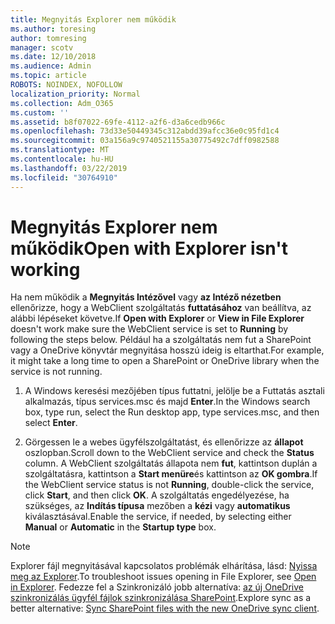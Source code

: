 ```yaml
---
title: Megnyitás Explorer nem működik
ms.author: toresing
author: tomresing
manager: scotv
ms.date: 12/10/2018
ms.audience: Admin
ms.topic: article
ROBOTS: NOINDEX, NOFOLLOW
localization_priority: Normal
ms.collection: Adm_O365
ms.custom: ''
ms.assetid: b8f07022-69fe-4112-a2f6-d3a6cedb966c
ms.openlocfilehash: 73d33e50449345c312abdd39afcc36e0c95fd1c4
ms.sourcegitcommit: 03a156a9c9740521155a30775492c7dff0982588
ms.translationtype: MT
ms.contentlocale: hu-HU
ms.lasthandoff: 03/22/2019
ms.locfileid: "30764910"
---
```

# <a name="open-with-explorer-isnt-working"></a><span data-ttu-id="cd280-102">Megnyitás Explorer nem működik</span><span class="sxs-lookup"><span data-stu-id="cd280-102">Open with Explorer isn't working</span></span>

<span data-ttu-id="cd280-103">Ha nem működik a **Megnyitás Intézővel** vagy **az Intéző nézetben** ellenőrizze, hogy a WebClient szolgáltatás **futtatásához** van beállítva, az alábbi lépéseket követve.</span><span class="sxs-lookup"><span data-stu-id="cd280-103">If **Open with Explorer** or **View in File Explorer** doesn't work make sure the WebClient service is set to **Running** by following the steps below.</span></span> <span data-ttu-id="cd280-104">Például ha a szolgáltatás nem fut a SharePoint vagy a OneDrive könyvtár megnyitása hosszú ideig is eltarthat.</span><span class="sxs-lookup"><span data-stu-id="cd280-104">For example, it might take a long time to open a SharePoint or OneDrive library when the service is not running.</span></span> 
  
1. <span data-ttu-id="cd280-105">A Windows keresési mezőjében típus futtatni, jelölje be a Futtatás asztali alkalmazás, típus services.msc és majd **Enter**.</span><span class="sxs-lookup"><span data-stu-id="cd280-105">In the Windows search box, type run, select the Run desktop app, type services.msc, and then select **Enter**.</span></span>
    
2. <span data-ttu-id="cd280-106">Görgessen le a webes ügyfélszolgáltatást, és ellenőrizze az **állapot** oszlopban.</span><span class="sxs-lookup"><span data-stu-id="cd280-106">Scroll down to the WebClient service and check the **Status** column.</span></span> <span data-ttu-id="cd280-107">A WebClient szolgáltatás állapota nem **fut**, kattintson duplán a szolgáltatásra, kattintson a **Start menüre**és kattintson az **OK gombra**.</span><span class="sxs-lookup"><span data-stu-id="cd280-107">If the WebClient service status is not **Running**, double-click the service, click **Start**, and then click **OK**.</span></span> <span data-ttu-id="cd280-108">A szolgáltatás engedélyezése, ha szükséges, az **Indítás típusa** mezőben a **kézi** vagy **automatikus** kiválasztásával.</span><span class="sxs-lookup"><span data-stu-id="cd280-108">Enable the service, if needed, by selecting either **Manual** or **Automatic** in the **Startup type** box.</span></span> 
    
> [!NOTE]
> <span data-ttu-id="cd280-109">Explorer fájl megnyitásával kapcsolatos problémák elhárítása, lásd: [Nyissa meg az Explorer](https://go.microsoft.com/fwlink/?linkid=871665).</span><span class="sxs-lookup"><span data-stu-id="cd280-109">To troubleshoot issues opening in File Explorer, see [Open in Explorer](https://go.microsoft.com/fwlink/?linkid=871665).</span></span> <span data-ttu-id="cd280-110">Fedezze fel a Szinkronizáló jobb alternatíva: [az új OneDrive szinkronizálás ügyfél fájlok szinkronizálása SharePoint](https://go.microsoft.com/fwlink/?linkid=871666).</span><span class="sxs-lookup"><span data-stu-id="cd280-110">Explore sync as a better alternative: [Sync SharePoint files with the new OneDrive sync client](https://go.microsoft.com/fwlink/?linkid=871666).</span></span> 
  

